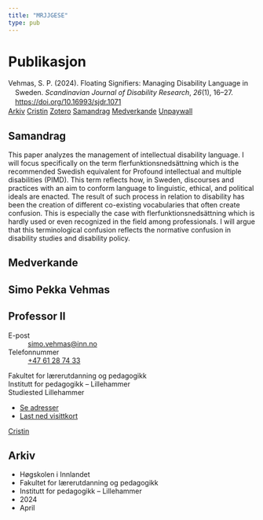 ```yaml
---
title: "MRJJGESE"
type: pub
---
```

<h1>Publikasjon</h1>
<article id="csl-bib-container-MRJJGESE" class="csl-bib-container">
  <div class="csl-bib-body" style="line-height: 1.35; padding-left: 1em; text-indent:-1em;">
  <div class="csl-entry">Vehmas, S. P. (2024). Floating Signifiers: Managing Disability Language in Sweden. <i>Scandinavian Journal of Disability Research</i>, <i>26</i>(1), 16&#x2013;27. <a href="https://doi.org/10.16993/sjdr.1071">https://doi.org/10.16993/sjdr.1071</a></div>
</div>
  <div class="csl-bib-buttons">
    <a href="#taxonomy-article-MRJJGESE" class="csl-bib-button">Arkiv</a>
    <a href="https://app.cristin.no/results/show.jsf?id=2258115" alt="Cristin URL" class="csl-bib-button">Cristin</a>
    <a href="http://zotero.org/groups/5402882/items/MRJJGESE" alt="Zotero URL" class="csl-bib-button">Zotero</a>
    <a href="#abstract-article-MRJJGESE" class="csl-bib-button">Samandrag</a>
    <a href="#contributors-article-MRJJGESE" class="csl-bib-button">Medverkande</a>
    <a href="https://storage.googleapis.com/jnl-su-j-sjdr-files/journals/1/articles/1071/65d499ee980c0.pdf" class="csl-bib-button">Unpaywall</a>
  </div>
  <div id="csl-bib-meta-container-MRJJGESE"></div>
</article>
<div id="csl-bib-meta-MRJJGESE" class="csl-bib-meta">
  <article id="abstract-article-MRJJGESE" class="abstract-article">
    <h1>Samandrag</h1>
    This paper analyzes the management of intellectual disability language. I will focus specifically on the term flerfunktionsnedsättning which is the recommended Swedish equivalent for Profound intellectual and multiple disabilities (PIMD). This term reflects how, in Sweden, discourses and practices with an aim to conform language to linguistic, ethical, and political ideals are enacted. The result of such process in relation to disability has been the creation of different co-existing vocabularies that often create confusion. This is especially the case with flerfunktionsnedsättning which is hardly used or even recognized in the field among professionals. I will argue that this terminological confusion reflects the normative confusion in disability studies and disability policy.
  </article>
  <article id="contributors-article-MRJJGESE" class="contributors-article">
    <h1>Medverkande</h1>
    <div class="personas"> <div class="vrtx-hinn-person-card"> <div class="photo"> <i class="lar la-user-circle missing-person"></i> </div> <div class="info"> <hgroup><h1>Simo Pekka Vehmas</h1> <h2>Professor II</h2> </hgroup><dl> <dt>E-post</dt> <dd> <a href="mailto:simo.vehmas@inn.no">simo.vehmas@inn.no</a> </dd> <dt>Telefonnummer</dt> <dd><a href="tel:+4761287433"> +47 61 28 74 33 </a></dd> </dl> <p> Fakultet for lærerutdanning og pedagogikk<br> Institutt for pedagogikk – Lillehammer<br> Studiested Lillehammer </p> <ul class="vrtx-hinn-links"> <li><a href="https://www.inn.no/finn-en-ansatt/simo-vehmas.html#vrtx-hinn-addresses">Se adresser</a></li> <li><a href="https://www.inn.no/finn-en-ansatt/simo-vehmas.html?vrtx=vcf">Last ned visittkort</a></li> </ul> </div> </div> <a href="https://app.cristin.no/persons/show.jsf?id=1314933" alt="Cristin URL" class="personas-cristin">Cristin</a> </div>
  </article>
  <article id="taxonomy-article-MRJJGESE" class="taxonomy-article">
    <h1>Arkiv</h1>
    <ul>
      <li>Høgskolen i Innlandet</li>
      <li>Fakultet for lærerutdanning og pedagogikk</li>
      <li>Institutt for pedagogikk – Lillehammer</li>
      <li>2024</li>
      <li>April</li>
    </ul>
  </article>
</div>
